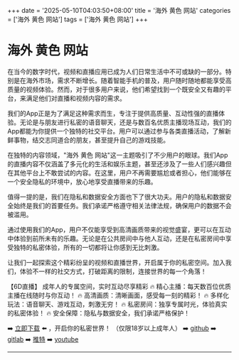+++
date = '2025-05-10T04:03:50+08:00'
title = '海外 黄色 网站'
categories = ['海外 黄色 网站']
tags = ['海外 黄色 网站']
+++

# 海外 黄色 网站

在当今的数字时代，视频和直播应用已成为人们日常生活中不可或缺的一部分。特别是在海外市场，需求不断增长。随着智能手机的普及，用户随时随地都能享受高质量的视频体验。然而，对于很多用户来说，他们希望找到一个既安全又有趣的平台，来满足他们对直播和视频内容的需求。

我们的App正是为了满足这种需求而生，专注于提供高质量、互动性强的直播体验。无论是与朋友进行私密的语音聊天，还是与数百名优质主播现场互动，我们的App都能为你提供一个独特的社交平台。用户可以通过参与各类直播活动，了解新鲜事物，结交志同道合的朋友，甚至提升自己的游戏技能。

在独特的内容领域，"海外 黄色 网站"这一主题吸引了不少用户的眼球。我们App的直播内容不仅涵盖了多元化的生活和娱乐主题，甚至还涉及了一些人们感兴趣但在其他平台上不敢尝试的内容。在这里，用户不再需要尴尬或者担心，他们能够在一个安全隐私的环境中，放心地享受直播带来的乐趣。

值得一提的是，我们在隐私和数据安全方面也下了很大功夫。用户的隐私和数据安全始终是我们的首要任务。我们承诺严格遵守相关法律法规，确保用户的数据不会被滥用。

通过使用我们的App，用户不仅能享受到高清画质带来的视觉盛宴，更可以在互动中体验到前所未有的乐趣。无论是在公共房间中与他人互动，还是在私密房间中享受独特的私密体验，所有的一切都将让你感到无比刺激。

让我们一起探索这个精彩纷呈的视频和直播世界，开启属于你的私密空间。加入我们，体验不一样的社交方式，打破距离的限制，连接世界的每一个角落！

【6D直播】
成年人的专属空间，实时互动尽享精彩
🔥 精心主播：每天数百位优质主播在线随时与你互动！
🔥 高清画质：清晰画面，感受每一刻的精彩！
🔥 多样化玩法：语音聊天、游戏互动，刺激无穷！
🔥 私密房间：独享专属时光，体验真实的私密体验！
🔥 安全保障：隐私与数据安全，我们承诺严格保护！

➡️ [立即下载](https://down123.s3.ap-east-1.amazonaws.com/down/down.html?channelCode=blog) ⬅️ ，开启你的私密世界！
（仅限18岁以上成年人）
➡️ [github](https://aldult-live.github.io/)
➡️ [gitlab](https://seo-09598d.gitlab.io/)
➡️ [推特](https://x.com/wegame33)
➡️ [youtube](https://www.youtube.com/@6Dlive)

---
